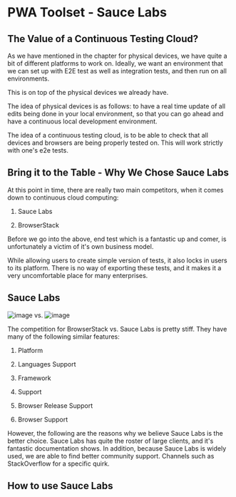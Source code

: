 PWA Toolset - Sauce Labs 
=========================

 The Value of a Continuous Testing Cloud? 
-----------------------------------------

As we have mentioned in the chapter for physical devices, we have quite
a bit of different platforms to work on. Ideally, we want an environment
that we can set up with E2E test as well as integration tests, and then
run on all environments.

This is on top of the physical devices we already have.

The idea of physical devices is as follows: to have a real time update
of all edits being done in your local environment, so that you can go
ahead and have a continuous local development environment.

The idea of a continuous testing cloud, is to be able to check that all
devices and browsers are being properly tested on. This will work
strictly with one's e2e tests.

 Bring it to the Table - Why We Chose Sauce Labs 
------------------------------------------------

At this point in time, there are really two main competitors, when it
comes down to continuous cloud computing:

1.  Sauce Labs

2.  BrowserStack

Before we go into the above, end test which is a fantastic up and comer,
is unfortunately a victim of it's own business model.

While allowing users to create simple version of tests, it also locks in
users to its platform. There is no way of exporting these tests, and it
makes it a very uncomfortable place for many enterprises.

 Sauce Labs 
-----------

![image](pwa/pwa-toolset-sauce-labs/logo-sauce-labs) vs.
![image](pwa/pwa-toolset-sauce-labs/logo-browserstack)

The competition for BrowserStack vs. Sauce Labs is pretty stiff. They
have many of the following similar features:

1.  Platform

2.  Languages Support

3.  Framework

4.  Support

5.  Browser Release Support

6.  Browser Support

However, the following are the reasons why we believe Sauce Labs is the
better choice. Sauce Labs has quite the roster of large clients, and
it's fantastic documentation shows. In addition, because Sauce Labs is
widely used, we are able to find better community support. Channels such
as StackOverflow for a specific quirk.

 How to use Sauce Labs 
----------------------
